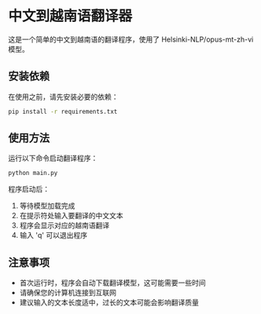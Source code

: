 # 中文到越南语翻译器

这是一个简单的中文到越南语的翻译程序，使用了 Helsinki-NLP/opus-mt-zh-vi 模型。

## 安装依赖

在使用之前，请先安装必要的依赖：

```bash
pip install -r requirements.txt
```

## 使用方法

运行以下命令启动翻译程序：

```bash
python main.py
```

程序启动后：
1. 等待模型加载完成
2. 在提示符处输入要翻译的中文文本
3. 程序会显示对应的越南语翻译
4. 输入 'q' 可以退出程序

## 注意事项

- 首次运行时，程序会自动下载翻译模型，这可能需要一些时间
- 请确保您的计算机连接到互联网
- 建议输入的文本长度适中，过长的文本可能会影响翻译质量

